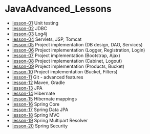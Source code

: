 # JavaAdvanced_Lessons

* [lesson-01](https://github.com/ValeriiJavalesson/JavaAdvanced_Lessons/tree/lesson_01)  Unit testing
* [lesson-02](https://github.com/ValeriiJavalesson/JavaAdvanced_Lessons/tree/lesson_02)  JDBC
* [lesson-03](https://github.com/ValeriiJavalesson/JavaAdvanced_Lessons/tree/lesson_03)  Log4j
* [lesson-04](https://github.com/ValeriiJavalesson/JavaAdvanced_Lessons/tree/lesson_04)  Servlets, JSP, Tomcat
* [lesson-05](https://github.com/ValeriiJavalesson/JavaAdvanced_Lessons/tree/lesson_05)  Project implementation (DB design, DAO, Services)
* [lesson-06](https://github.com/ValeriiJavalesson/JavaAdvanced_Lessons/tree/lesson_06)  Project implementation (Logger, Registration, Login)
* [lesson-07]()  Project implementation (Bootstrap, Ajax)
* [lesson-08]()  Project implementation (Cabinet, Logout)
* [lesson-09]()  Project implementation (Products, Bucket)
* [lesson-10]()  Project implementation (Bucket, Filters)
* [lesson-11]()  Git - advanced features
* [lesson-12]()  Maven, Gradle
* [lesson-13]()  JPA
* [lesson-14]()  Hibernate
* [lesson-15]()  Hibernate mappings
* [lesson-16]()  Spring Core
* [lesson-17]()  Spring Data JPA
* [lesson-18]()  Spring MVC
* [lesson-19]()  Spring Multipart Resolver
* [lesson-20]()  Spring Security
